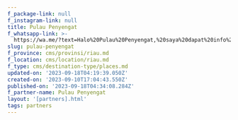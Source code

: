 ```yaml
---
f_package-link: null
f_instagram-link: null
title: Pulau Penyengat
f_whatsapp-link: >-
  https://wa.me/?text=Halo%20Pulau%20Penyengat,%20saya%20dapat%20info%20dari%20@loocale.id%20dan%20punya%20pertanyaan
slug: pulau-penyengat
f_province: cms/provinsi/riau.md
f_location: cms/location/riau.md
f_type: cms/destination-type/places.md
updated-on: '2023-09-18T04:19:39.050Z'
created-on: '2023-09-10T17:04:43.550Z'
published-on: '2023-09-18T04:34:08.284Z'
f_partner-name: Pulau Penyengat
layout: '[partners].html'
tags: partners
---
```



